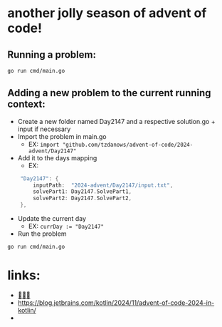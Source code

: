 # another jolly season of advent of code!

## Running a problem:
```bash
go run cmd/main.go
```

## Adding a new problem to the current running context:
* Create a new folder named Day2147 and a respective solution.go + input if necessary
* Import the problem in main.go
  * EX: `import "github.com/tzdanows/advent-of-code/2024-advent/Day2147"`
* Add it to the days mapping
  * EX: 
```go
    "Day2147": {
        inputPath:  "2024-advent/Day2147/input.txt",
        solvePart1: Day2147.SolvePart1,
        solvePart2: Day2147.SolvePart2,
    },
```
* Update the current day
  * EX: `currDay := "Day2147"`
* Run the problem
```bash
go run cmd/main.go
```

# links:
- [🎅🎄🎁](https://adventofcode.com/)
- https://blog.jetbrains.com/kotlin/2024/11/advent-of-code-2024-in-kotlin/
- 